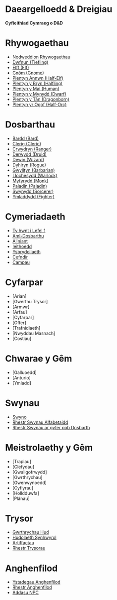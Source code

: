 # Daeargelloedd & Dreigiau 

**Cyfieithiad Cymraeg o D&D**

# Rhywogaethau

-  [Nodweddion Rhywogaethau](Rhywogaethau/_Nodweddion_Rhywogaethau.html)
-  [Dwfnun (Tiefling)](Rhywogaethau/Dwfnun.html)
-  [Elff (Elf)](Rhywogaethau/Elff.html)
-  [Gnôm (Gnome)](Rhywogaethau/Gnôm.html)
-  [Plentyn Annwn (Half-Elf)](Rhywogaethau/Plentyn_Annwn.html)
-  [Plentyn y Bryn (Halfling)](Rhywogaethau/Plentyn_y_Bryn.html)
-  [Plentyn y Mai (Human)](Rhywogaethau/Plentyn_y_Mai.html)
-  [Plentyn y Mynydd (Dwarf)](Rhywogaethau/Plentyn_y_Mynydd.html)
-  [Plentyn y Tân (Dragonborn)](Rhywogaethau/Plentyn_y_Tân.html)
-  [Plentyn yr Ogof (Half-Orc)](Rhywogaethau/Plentyn_yr_Ogof.html)


# Dosbarthau

-  [Bardd (Bard)](Dosbarthau/Bardd_cy_.html)
-  [Clerig (Cleric)](Dosbarthau/Clerig_cy.html)
-  [Crwydryn (Ranger)](Dosbarthau/Crwydryn_cy.html)
-  [Derwydd (Druid)](Dosbarthau/Derwydd_cy.html)
-  [Dewin (Wizard)](Dosbarthau/Dewin_cy.html)
-  [Dyhiryn (Rogue)](Dosbarthau/Dyhiryn_cy.html)
-  [Gwylltyn (Barbarian)](Dosbarthau/Gwylltyn_cy.html)
-  [Llochesydd (Warlock)](Dosbarthau/Llochesydd_cy.html)
-  [Myfyrydd (Monk)](Dosbarthau/Myfyrydd_cy.html)
-  [Paladin (Paladin)](Dosbarthau/Paladin_cy.html)
-  [Swynydd (Sorcerer)](Dosbarthau/Swynydd_cy.html)
-  [Ymladdydd (Fighter)](Dosbarthau/Ymladdydd_cy.html)

# Cymeriadaeth

-  [Ty hwnt i Lefel 1](Cymeriadaeth/Ty_hwnt_i_Lefel_1.html)
-  [Aml-Dosbarthu](Cymeriadaeth/Aml-Dosbarthu_cy.html)
-  [Aliniant](Cymeriadaeth/Aliniant.html)
-  [Ieithoedd](Cymeriadaeth/Ieithoedd_cy.html)
-  [Ysbrydoliaeth](Cymeriadaeth/Ysbrydoliaeth_cy.html)
-  [Cefndir](Cymeriadaeth/Cefndir.html)
-  [Campau](Cymeriadaeth/Campau_cy.html)

# Cyfarpar

-  [Arian]
-  [Gwerthu Trysor]
-  [Armwr]
-  [Arfau]
-  [Cyfarpar]
-  [Offer]
-  [Trafnidiaeth]
-  [Nwyddau Masnach]
-  [Costiau]

# Chwarae y Gêm

-  [Galluoedd]
-  [Anturio]
-  [Ymladd]

# Swynau

-  [Swyno](Swynau/_Swyno.html)
-  [Rhestr Swynau Alfabetaidd](Swynau/_Rhestr_Swynau.html)
-  [Rhestr Swynau ar gyfer pob Dosbarth](Swynau/_Rhestr_Swynau_Dosbarthau_.html)

# Meistrolaethy y Gêm

-  [Trapiau]
-  [Clefydau]
-  [Gwallgofrwydd]
-  [Gwrthrychau]
-  [Gwenwynoedd]
-  [Cyflyrau]
-  [Holldduwfa]
-  [Plânau]

# Trysor

-  [Gwrthrychau Hud](Trysor/_Gwrthrychau_Hud.html)
-  [Hudolaeth Synhwyrol](Trysor/_Hudolaeth_Synhwyrol.html)
-  [Artiffactau](Trysor/_Artiffactau.html)
-  [Rhestr Trysorau](Trysor/_Rhestr_Trysorau.html)

# Anghenfilod

-  [Ystadegau Anghenfilod](Anghenfilod/_Ystadegau_Anghenfilod.html)
-  [Rhestr Anghenfilod](Anghenfilod/_Rhestr_Anghenfilod.html)
-  [Addasu NPC](Anghenfilod/Addasu_NPC.html)
